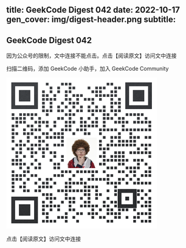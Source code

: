 title: GeekCode Digest 042
date: 2022-10-17
gen_cover: img/digest-header.png
subtitle: 
---
GeekCode Digest 042
---
因为公众号的限制，文中连接不能点击。点击【阅读原文】访问文中连接



扫描二维码，添加 GeekCode 小助手，加入 GeekCode Community

![](img/genius-qrcode.png)

点击【阅读原文】访问文中连接